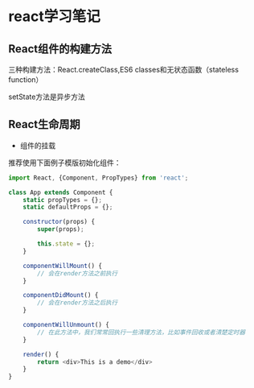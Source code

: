# react学习笔记

## React组件的构建方法

三种构建方法：React.createClass,ES6 classes和无状态函数（stateless function）

setState方法是异步方法

## React生命周期

- 组件的挂载

推荐使用下面例子模版初始化组件：

```javascript
import React, {Component, PropTypes} from 'react';

class App extends Component {
    static propTypes = {};
    static defaultProps = {};

    constructor(props) {
        super(props);

        this.state = {};
    }

    componentWillMount() {
        // 会在render方法之前执行
    }

    componentDidMount() {
        // 会在render方法之后执行
    }

    componentWillUnmount() {
        // 在此方法中，我们常常回执行一些清理方法，比如事件回收或者清楚定时器
    }

    render() {
        return <div>This is a demo</div>
    }
}
```
